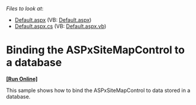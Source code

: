 <!-- default file list -->
*Files to look at*:

* [Default.aspx](./CS/WebSite/Default.aspx) (VB: [Default.aspx](./VB/WebSite/Default.aspx))
* [Default.aspx.cs](./CS/WebSite/Default.aspx.cs) (VB: [Default.aspx.vb](./VB/WebSite/Default.aspx.vb))
<!-- default file list end -->
# Binding the ASPxSiteMapControl to a database
<!-- run online -->
**[[Run Online]](https://codecentral.devexpress.com/e96)**
<!-- run online end -->


<p>This sample shows how to bind the ASPxSiteMapControl to data stored in a database.</p>

<br/>


